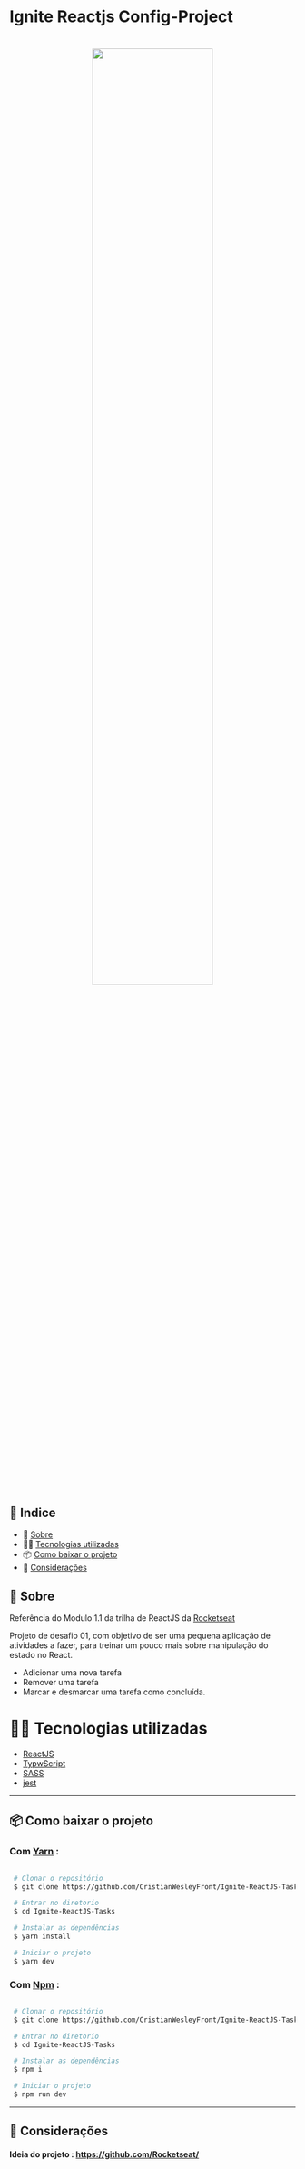# Ignite Reactjs Config-Project

<h1 align="center">
  <img src="https://www.notion.so/image/https%3A%2F%2Fs3-us-west-2.amazonaws.com%2Fsecure.notion-static.com%2F5d4520b6-4a30-4e39-8716-5e534a7bb5bc%2Fcover-reactjs.png?table=block&id=b9f0f025-c95b-4376-99d0-c3115f55b0f1&width=5120&userId=c1e3fa1a-7b13-4263-80da-584276431758&cache=v2" width="65%"> 
</h1>

## 🚀 Indice

- 📓 [Sobre](#-Sobre)
- 👨‍💻 [Tecnologias utilizadas](#-Tecnologias-utilizadas)
- 📦 [Como baixar o projeto](#-Como-baixar-o-projeto)
- 🤝 [Considerações](#-Considerações)

## 📓 Sobre

Referência do Modulo 1.1 da trilha de ReactJS da [Rocketseat](https://github.com/Rocketseat)

Projeto de desafio 01, com objetivo de ser uma pequena aplicação de atividades a fazer, para treinar um pouco mais sobre manipulação do estado no React.

- Adicionar uma nova tarefa
- Remover uma tarefa
- Marcar e desmarcar uma tarefa como concluída.

# 👨‍💻 Tecnologias utilizadas

- [ReactJS](https://pt-br.reactjs.org/)
- [TypwScript](https://www.typescriptlang.org/)
- [SASS](https://sass-lang.com/)
- [jest](https://jestjs.io/)

---

## 📦 Como baixar o projeto

### Com [Yarn](https://yarnpkg.com/) :

```bash

 # Clonar o repositório
 $ git clone https://github.com/CristianWesleyFront/Ignite-ReactJS-Tasks

 # Entrar no diretorio
 $ cd Ignite-ReactJS-Tasks

 # Instalar as dependências
 $ yarn install

 # Iniciar o projeto
 $ yarn dev


```

### Com [Npm](https://www.npmjs.com/) :

```bash

 # Clonar o repositório
 $ git clone https://github.com/CristianWesleyFront/Ignite-ReactJS-Tasks

 # Entrar no diretorio
 $ cd Ignite-ReactJS-Tasks

 # Instalar as dependências
 $ npm i

 # Iniciar o projeto
 $ npm run dev


```

---

## 🤝 Considerações

#### Ideia do projeto : https://github.com/Rocketseat/
